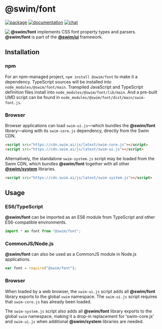 # @swim/font

[![package](https://img.shields.io/npm/v/@swim/font.svg)](https://www.npmjs.com/package/@swim/font)
[![documentation](https://img.shields.io/badge/doc-TypeDoc-blue.svg)](http://docs.swim.ai/js/latest/modules/_swim_font.html)
[![chat](https://img.shields.io/badge/chat-Gitter-green.svg)](https://gitter.im/swimos/community)

<a href="https://developer.swim.ai"><img src="https://cdn.swim.ai/images/marlin-blue.svg" align="left"></a>

**@swim/font** implements CSS font property types and parsers.  **@swim/font**
is part of the [**@swim/ui**](https://github.com/swimos/swim/tree/master/swim-system-js/swim-ui-js/@swim/ui)
framework.

## Installation

### npm

For an npm-managed project, `npm install @swim/font` to make it a dependency.
TypeScript sources will be installed into `node_modules/@swim/font/main`.
Transpiled JavaScript and TypeScript definition files install into
`node_modules/@swim/font/lib/main`.  And a pre-built UMD script can
be found in `node_modules/@swim/font/dist/main/swim-font.js`.

### Browser

Browser applications can load `swim-ui.js`—which bundles the **@swim/font**
library—along with its `swim-core.js` dependency, directly from the Swim CDN.

```html
<script src="https://cdn.swim.ai/js/latest/swim-core.js"></script>
<script src="https://cdn.swim.ai/js/latest/swim-ui.js"></script>
```

Alternatively, the standalone `swim-system.js` script may be loaded
from the Swim CDN, which bundles **@swim/font** together with all other
[**@swim/system**](https://github.com/swimos/swim/tree/master/swim-system-js/@swim/system)
libraries.

```html
<script src="https://cdn.swim.ai/js/latest/swim-system.js"></script>
```

## Usage

### ES6/TypeScript

**@swim/font** can be imported as an ES6 module from TypeScript and other
ES6-compatible environments.

```typescript
import * as font from "@swim/font";
```

### CommonJS/Node.js

**@swim/font** can also be used as a CommonJS module in Node.js applications.

```javascript
var font = require("@swim/font");
```

### Browser

When loaded by a web browser, the `swim-ui.js` script adds all
**@swim/font** library exports to the global `swim` namespace.  The
`swim-ui.js` script requires that `swim-core.js` has already been loaded.

The `swim-system.js` script also adds all **@swim/font** library exports
to the global `swim` namespace, making it a drop-in replacement for
'swim-core.js' and `swim-ui.js` when additional **@swim/system**
libraries are needed.
